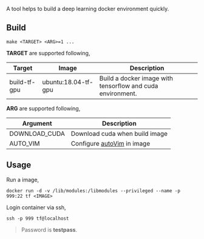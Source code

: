 A tool helps to build a deep learning docker environment quickly.

## Build

```
make <TARGET> <ARG>=1 ...
```

**TARGET** are supported following,

| Target | Image | Description |
|--------|-------|-------------|
| build-tf-gpu | ubuntu:18.04-tf-gpu | Build a docker image with tensorflow and cuda environment. |

**ARG** are supported following,

| Argument | Description |
|----------|-------------|
| DOWNLOAD_CUDA | Download cuda when build image |
| AUTO_VIM | Configure [autoVim](https://github.com/yechenglin-dev/autoVim) in image |

## Usage

Run a image,

```
docker run -d -v /lib/modules:/libmodules --privileged --name -p 999:22 tf <IMAGE>
```

Login container via ssh,

```
ssh -p 999 tf@localhost
```

> Password is **testpass**.

